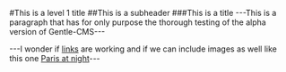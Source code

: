#This is a level 1 title
##This is a subheader
###This is a title
---This is a paragraph that has for only purpose the thorough testing of
the alpha version of Gentle-CMS---

---I wonder if [links](http://rely.io/) are working and if we can
include images as well like this one [Paris at
night](http://upload.wikimedia.org/wikipedia/commons/d/d5/Paris_at_night,_4_July_2013.jpg)---


